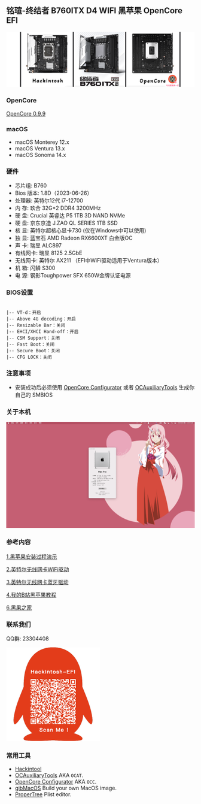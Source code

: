 ## 铭瑄-终结者 B760ITX D4 WIFI 黑苹果 OpenCore EFI

![image](ScreenShot/MS-B760I.png)

### OpenCore

[OpenCore 0.9.9](https://github.com/acidanthera/OpenCorePkg)

### macOS

- macOS Monterey 12.x
- macOS Ventura  13.x 
- macOS Sonoma 14.x

### 硬件

- 芯片组: B760
- Bios 版本: 1.8D（2023-06-26）
- 处理器: 英特尔12代 i7-12700
- 内    存: 玖合 32G*2 DDR4 3200MHz
- 硬    盘: Crucial 英睿达 P5 1TB 3D NAND NVMe
- 硬    盘: 京东京造 J.ZAO QL SERIES 1TB SSD
- 核    显: 英特尔超核心显卡730 (仅在Windows中可以使用)
- 独    显: 蓝宝石 AMD Radeon RX6600XT 白金版OC
- 声    卡: 瑞昱 ALC897
- 有线网卡: 瑞昱 8125 2.5GbE
- 无线网卡: 英特尔 AX211 （EFI中WiFi驱动适用于Ventura版本）
- 机    箱:  闪鳞 S300
- 电    源: 钢影Toughpower SFX 650W金牌认证电源

### BIOS设置

```

|-- VT-d：开启
|-- Above 4G decoding：开启
|-- Resizable Bar：关闭
|-- EHCI/XHCI Hand-off：开启
|-- CSM Support：关闭
|-- Fast Boot：关闭
|-- Secure Boot：关闭
|-- CFG LOCK：关闭

```

### 注意事项

 - 安装成功后必须使用 [OpenCore Configurator](https://mackie100projects.altervista.org/opencore-configurator/) 或者 [OCAuxiliaryTools](https://github.com/ic005k/OCAuxiliaryTools) 生成你自己的 SMBIOS

### 关于本机

![image](ScreenShot/about.png)

### 参考内容

[1.黑苹果安装过程演示](https://hackintosh.club/d/10000060)

[2.英特尔无线网卡WiFi驱动](https://hackintosh.club/d/10000015)

[3.英特尔无线网卡蓝牙驱动](https://hackintosh.club/d/10000017)

[4.我的B站黑苹果教程](https://space.bilibili.com/244390800/video)

[6.黑果之家](https://hackintosh.club)

### 联系我们

QQ群: 23304408

![image](ScreenShot/QRCode.png)



### 常用工具

- [Hackintool](https://github.com/headkaze/Hackintool) 
- [OCAuxiliaryTools](https://github.com/ic005k/OCAuxiliaryTools) AKA `OCAT`.
- [OpenCore Configurator](https://mackie100projects.altervista.org/opencore-configurator/) AKA `OCC`.
- [gibMacOS](https://github.com/corpnewt/gibMacOS) Build your own MacOS image.
- [ProperTree](https://github.com/corpnewt/ProperTree) Plist editor.